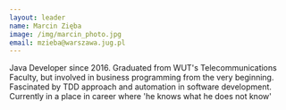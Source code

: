 ```yaml
---
layout: leader
name: Marcin Zięba
image: /img/marcin_photo.jpg
email: mzieba@warszawa.jug.pl
---
```

Java Developer since 2016. Graduated from WUT's Telecommunications Faculty, but involved in business programming from the very beginning. Fascinated by TDD approach and automation in software development. Currently in a place in career where 'he knows what he does not know'

